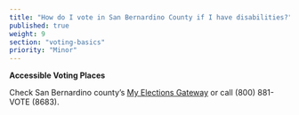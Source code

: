 ```yaml
---
title: "How do I vote in San Bernardino County if I have disabilities?"
published: true
weight: 9
section: "voting-basics"
priority: "Minor"
---
```


**Accessible Voting Places**  

Check San Bernardino county’s [My Elections Gateway](https://www.sbcountyelections.com/VoterRegistration/MyElectionGatewayInfo.aspx) or call (800) 881-VOTE (8683).  
